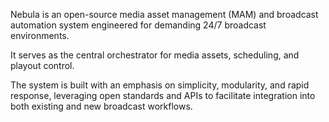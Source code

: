 Nebula is an open-source media asset management (MAM) and broadcast automation system 
engineered for demanding 24/7 broadcast environments.

It serves as the central orchestrator for media assets, scheduling, and playout control.

The system is built with an emphasis on simplicity, modularity, and rapid response, 
leveraging open standards and APIs to facilitate integration into both existing and new broadcast workflows.
